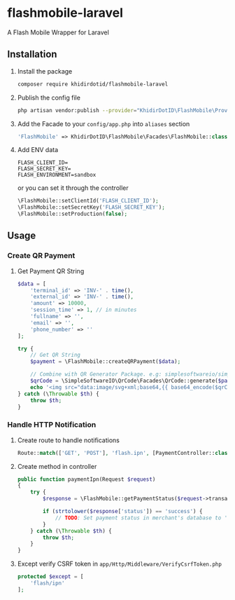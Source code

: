 # flashmobile-laravel
A Flash Mobile Wrapper for Laravel

## Installation

1. Install the package
    ```bash
    composer require khidirdotid/flashmobile-laravel
    ```
2. Publish the config file
    ```bash
    php artisan vendor:publish --provider="KhidirDotID\FlashMobile\Providers\FlashMobileServiceProvider"
    ```
3. Add the Facade to your `config/app.php` into `aliases` section
    ```php
    'FlashMobile' => KhidirDotID\FlashMobile\Facades\FlashMobile::class,
    ```
4. Add ENV data
    ```env
    FLASH_CLIENT_ID=
    FLASH_SECRET_KEY=
    FLASH_ENVIRONMENT=sandbox
    ```

    or you can set it through the controller
    ```php
    \FlashMobile::setClientId('FLASH_CLIENT_ID');
    \FlashMobile::setSecretKey('FLASH_SECRET_KEY');
    \FlashMobile::setProduction(false);
    ```

## Usage

### Create QR Payment

1. Get Payment QR String
    ```php
    $data = [
        'terminal_id' => 'INV-' . time(),
        'external_id' => 'INV-' . time(),
        'amount' => 10000,
        'session_time' => 1, // in minutes
        'fullname' => '',
        'email' => '',
        'phone_number' => ''
    ];

    try {
        // Get QR String
        $payment = \FlashMobile::createQRPayment($data);

        // Combine with QR Generator Package. e.g: simplesoftwareio/simple-qrcode
        $qrCode = \SimpleSoftwareIO\QrCode\Facades\QrCode::generate($payment['qr_string']);
        echo '<img src="data:image/svg+xml;base64,{{ base64_encode($qrCode) }}">';
    } catch (\Throwable $th) {
        throw $th;
    }
    ```

### Handle HTTP Notification

1. Create route to handle notifications
    ```php
    Route::match(['GET', 'POST'], 'flash.ipn', [PaymentController::class, 'flashIpn'])->name('flash.ipn');
    ```
2. Create method in controller
    ```php
    public function paymentIpn(Request $request)
    {
        try {
            $response = \FlashMobile::getPaymentStatus($request->transaction_id);

            if (strtolower($response['status']) == 'success') {
                // TODO: Set payment status in merchant's database to 'success'
            }
        } catch (\Throwable $th) {
            throw $th;
        }
    }
    ```
3. Except verify CSRF token in `app/Http/Middleware/VerifyCsrfToken.php`
    ```php
    protected $except = [
        'flash/ipn'
    ];
    ```
